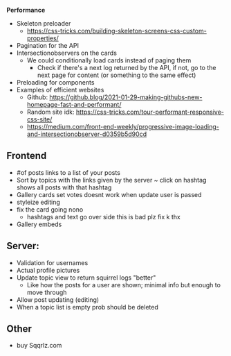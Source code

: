 **Performance**

-   Skeleton preloader
    -   https://css-tricks.com/building-skeleton-screens-css-custom-properties/
-   Pagination for the API
-   Intersectionobservers on the cards
    -   We could conditionally load cards instead of paging them
        -   Check if there's a next log returned by the API, if not, go to the next page for content (or something to the same effect)
-   Preloading for components
-   Examples of efficient websites
    -   Github: https://github.blog/2021-01-29-making-githubs-new-homepage-fast-and-performant/
    -   Random site idk: https://css-tricks.com/tour-performant-responsive-css-site/
    -   https://medium.com/front-end-weekly/progressive-image-loading-and-intersectionobserver-d0359b5d90cd

## **Frontend**

-   #of posts links to a list of your posts
-   Sort by topics with the links given by the server
    ~ click on hashtag shows all posts with that hashtag
-   Gallery cards set votes doesnt work when update user is passed
-   styleize editing
-   fix the card going nono
    -   hashtags and text go over side this is bad plz fix k thx
-   Gallery embeds

## **Server:**

-   Validation for usernames
-   Actual profile pictures
-   Update topic view to return squirrel logs "better"
    -   Like how the posts for a user are shown; minimal info but enough to move through
-   Allow post updating (editing)
-   When a topic list is empty prob should be deleted

## **Other**

-   buy Sqqrlz.com
